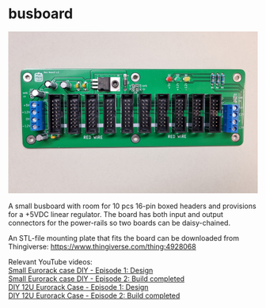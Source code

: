 # busboard
![busboard image](BUSBOARD.jpg)

A small busboard with room for 10 pcs 16-pin boxed headers and provisions for a +5VDC linear regulator. 
The board has both input and output connectors for the power-rails so two boards can be daisy-chained.

An STL-file mounting plate that fits the board can be downloaded from Thingiverse:
https://www.thingiverse.com/thing:4928068

Relevant YouTube videos:  
[Small Eurorack case DIY - Episode 1: Design](https://youtu.be/Mqk7v33ycSw)  
[Small Eurorack case DIY - Episode 2: Build completed](https://youtu.be/PbSBGpspBiU)  
[DIY 12U Eurorack Case - Episode 1: Design](https://youtu.be/hxyk1j_HRDA)  
[DIY 12U Eurorack Case - Episode 2: Build completed](https://youtu.be/UGUuR_29VmQ)  
  

